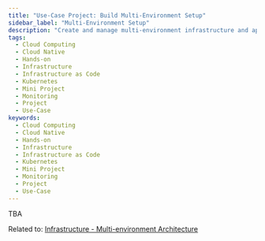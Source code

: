 ```yaml
---
title: "Use-Case Project: Build Multi-Environment Setup"
sidebar_label: "Multi-Environment Setup"
description: "Create and manage multi-environment infrastructure and applications"
tags:
  - Cloud Computing
  - Cloud Native
  - Hands-on
  - Infrastructure
  - Infrastructure as Code
  - Kubernetes
  - Mini Project
  - Monitoring
  - Project
  - Use-Case
keywords:
  - Cloud Computing
  - Cloud Native
  - Hands-on
  - Infrastructure
  - Infrastructure as Code
  - Kubernetes
  - Mini Project
  - Monitoring
  - Project
  - Use-Case
---
```


TBA

Related to: [Infrastructure - Multi-environment Architecture](../../foundations/module-06/#64-infrastructure---multi-environment-architecture)
